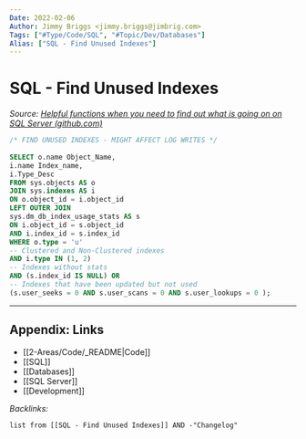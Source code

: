 ```yaml
---
Date: 2022-02-06
Author: Jimmy Briggs <jimmy.briggs@jimbrig.com>
Tags: ["#Type/Code/SQL", "#Topic/Dev/Databases"]
Alias: ["SQL - Find Unused Indexes"]
---
```


# SQL - Find Unused Indexes

*Source: [Helpful functions when you need to find out what is going on on SQL Server (github.com)](https://gist.github.com/jimbrig/5d91eef57ce1de7d7f799e92d565631d)*

```SQL
/* FIND UNUSED INDEXES - MIGHT AFFECT LOG WRITES */
 
SELECT o.name Object_Name,
i.name Index_name, 
i.Type_Desc
FROM sys.objects AS o
JOIN sys.indexes AS i
ON o.object_id = i.object_id 
LEFT OUTER JOIN 
sys.dm_db_index_usage_stats AS s 
ON i.object_id = s.object_id 
AND i.index_id = s.index_id
WHERE o.type = 'u'
-- Clustered and Non-Clustered indexes
AND i.type IN (1, 2) 
-- Indexes without stats
AND (s.index_id IS NULL) OR
-- Indexes that have been updated but not used
(s.user_seeks = 0 AND s.user_scans = 0 AND s.user_lookups = 0 );
```


***

## Appendix: Links

- [[2-Areas/Code/_README|Code]]
- [[SQL]]
- [[Databases]]
- [[SQL Server]]
- [[Development]]

*Backlinks:*

```dataview
list from [[SQL - Find Unused Indexes]] AND -"Changelog"
```